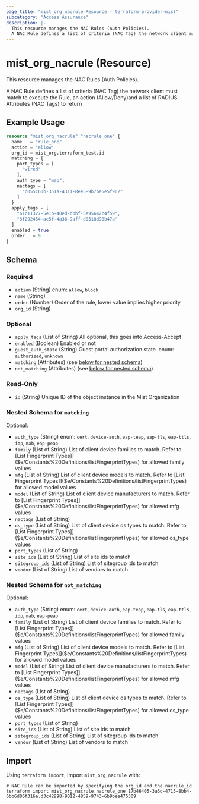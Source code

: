 ```yaml
---
page_title: "mist_org_nacrule Resource - terraform-provider-mist"
subcategory: "Access Assurance"
description: |-
  This resource manages the NAC Rules (Auth Policies).
  A NAC Rule defines a list of criteria (NAC Tag) the network client must match to execute the Rule, an action (Allow/Deny)and a list of RADIUS Attributes (NAC Tags) to return
---
```


# mist_org_nacrule (Resource)

This resource manages the NAC Rules (Auth Policies).

A NAC Rule defines a list of criteria (NAC Tag) the network client must match to execute the Rule, an action (Allow/Deny)and a list of RADIUS Attributes (NAC Tags) to return


## Example Usage

```terraform
resource "mist_org_nacrule" "nacrule_one" {
  name   = "rule_one"
  action = "allow"
  org_id = mist_org.terraform_test.id
  matching = {
    port_types = [
      "wired"
    ],
    auth_type = "mab",
    nactags = [
      "c055c60b-351a-4311-8ee5-9b7be5e5f902"
    ]
  }
  apply_tags = [
    "61c11327-5e1b-40ed-bbbf-5e95642c4f59",
    "3f292454-ac5f-4a36-9aff-d0518d90b47a"
  ]
  enabled = true
  order   = 9
}
```

<!-- schema generated by tfplugindocs -->
## Schema

### Required

- `action` (String) enum: `allow`, `block`
- `name` (String)
- `order` (Number) Order of the rule, lower value implies higher priority
- `org_id` (String)

### Optional

- `apply_tags` (List of String) All optional, this goes into Access-Accept
- `enabled` (Boolean) Enabled or not
- `guest_auth_state` (String) Guest portal authorization state. enum: `authorized`, `unknown`
- `matching` (Attributes) (see [below for nested schema](#nestedatt--matching))
- `not_matching` (Attributes) (see [below for nested schema](#nestedatt--not_matching))

### Read-Only

- `id` (String) Unique ID of the object instance in the Mist Organization

<a id="nestedatt--matching"></a>
### Nested Schema for `matching`

Optional:

- `auth_type` (String) enum: `cert`, `device-auth`, `eap-teap`, `eap-tls`, `eap-ttls`, `idp`, `mab`, `eap-peap`
- `family` (List of String) List of client device families to match. Refer to [List Fingerprint Types]]($e/Constants%20Definitions/listFingerprintTypes) for allowed family values
- `mfg` (List of String) List of client device models to match. Refer to [List Fingerprint Types]]($e/Constants%20Definitions/listFingerprintTypes) for allowed model values
- `model` (List of String) List of client device manufacturers to match. Refer to [List Fingerprint Types]]($e/Constants%20Definitions/listFingerprintTypes) for allowed mfg values
- `nactags` (List of String)
- `os_type` (List of String) List of client device os types to match. Refer to [List Fingerprint Types]]($e/Constants%20Definitions/listFingerprintTypes) for allowed os_type values
- `port_types` (List of String)
- `site_ids` (List of String) List of site ids to match
- `sitegroup_ids` (List of String) List of sitegroup ids to match
- `vendor` (List of String) List of vendors to match


<a id="nestedatt--not_matching"></a>
### Nested Schema for `not_matching`

Optional:

- `auth_type` (String) enum: `cert`, `device-auth`, `eap-teap`, `eap-tls`, `eap-ttls`, `idp`, `mab`, `eap-peap`
- `family` (List of String) List of client device families to match. Refer to [List Fingerprint Types]]($e/Constants%20Definitions/listFingerprintTypes) for allowed family values
- `mfg` (List of String) List of client device models to match. Refer to [List Fingerprint Types]]($e/Constants%20Definitions/listFingerprintTypes) for allowed model values
- `model` (List of String) List of client device manufacturers to match. Refer to [List Fingerprint Types]]($e/Constants%20Definitions/listFingerprintTypes) for allowed mfg values
- `nactags` (List of String)
- `os_type` (List of String) List of client device os types to match. Refer to [List Fingerprint Types]]($e/Constants%20Definitions/listFingerprintTypes) for allowed os_type values
- `port_types` (List of String)
- `site_ids` (List of String) List of site ids to match
- `sitegroup_ids` (List of String) List of sitegroup ids to match
- `vendor` (List of String) List of vendors to match



## Import
Using `terraform import`, import `mist_org_nacrule` with:
```shell
# NAC Rule can be imported by specifying the org_id and the nacrule_id
terraform import mist_org_nacrule.nacrule_one 17b46405-3a6d-4715-8bb4-6bb6d06f316a.d3c42998-9012-4859-9743-6b9bee475309
```